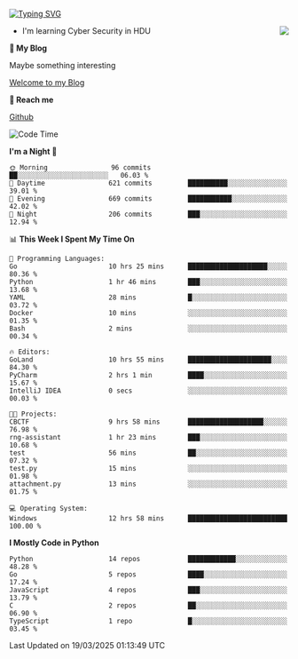[![Typing SVG](https://readme-typing-svg.herokuapp.com?font=Fira+Code&pause=1000&random=false&width=450&height=60&lines=Hello+%F0%9F%91%8B%F0%9F%8F%BB;I'm+JBNRZ)](https://git.io/typing-svg)

<a href="#">
  <img align="right" src="https://github-readme-stats.vercel.app/api?username=JBNRZ&show_icons=true&bg_color=15,f2f7fd,E0EAFC" />
</a>

- I'm learning Cyber Security in HDU

 **🌱 My Blog**

Maybe something interesting

[Welcome to my Blog](https://jbnrz.com.cn/)

 **💬 Reach me** 

[Github](https://github.com/JBNRZ)


<!--START_SECTION:waka-->
![Code Time](http://img.shields.io/badge/Code%20Time-1%2C032%20hrs%2015%20mins-blue)

**I'm a Night 🦉** 

```text
🌞 Morning                96 commits          ██░░░░░░░░░░░░░░░░░░░░░░░   06.03 % 
🌆 Daytime                621 commits         ██████████░░░░░░░░░░░░░░░   39.01 % 
🌃 Evening                669 commits         ███████████░░░░░░░░░░░░░░   42.02 % 
🌙 Night                  206 commits         ███░░░░░░░░░░░░░░░░░░░░░░   12.94 % 
```


📊 **This Week I Spent My Time On** 

```text
💬 Programming Languages: 
Go                       10 hrs 25 mins      ████████████████████░░░░░   80.36 % 
Python                   1 hr 46 mins        ███░░░░░░░░░░░░░░░░░░░░░░   13.68 % 
YAML                     28 mins             █░░░░░░░░░░░░░░░░░░░░░░░░   03.72 % 
Docker                   10 mins             ░░░░░░░░░░░░░░░░░░░░░░░░░   01.35 % 
Bash                     2 mins              ░░░░░░░░░░░░░░░░░░░░░░░░░   00.34 % 

🔥 Editors: 
GoLand                   10 hrs 55 mins      █████████████████████░░░░   84.30 % 
PyCharm                  2 hrs 1 min         ████░░░░░░░░░░░░░░░░░░░░░   15.67 % 
IntelliJ IDEA            0 secs              ░░░░░░░░░░░░░░░░░░░░░░░░░   00.03 % 

🐱‍💻 Projects: 
CBCTF                    9 hrs 58 mins       ███████████████████░░░░░░   76.98 % 
rng-assistant            1 hr 23 mins        ███░░░░░░░░░░░░░░░░░░░░░░   10.68 % 
test                     56 mins             ██░░░░░░░░░░░░░░░░░░░░░░░   07.32 % 
test.py                  15 mins             ░░░░░░░░░░░░░░░░░░░░░░░░░   01.98 % 
attachment.py            13 mins             ░░░░░░░░░░░░░░░░░░░░░░░░░   01.75 % 

💻 Operating System: 
Windows                  12 hrs 58 mins      █████████████████████████   100.00 % 
```

**I Mostly Code in Python** 

```text
Python                   14 repos            ████████████░░░░░░░░░░░░░   48.28 % 
Go                       5 repos             ████░░░░░░░░░░░░░░░░░░░░░   17.24 % 
JavaScript               4 repos             ███░░░░░░░░░░░░░░░░░░░░░░   13.79 % 
C                        2 repos             ██░░░░░░░░░░░░░░░░░░░░░░░   06.90 % 
TypeScript               1 repo              █░░░░░░░░░░░░░░░░░░░░░░░░   03.45 % 
```




 Last Updated on 19/03/2025 01:13:49 UTC
<!--END_SECTION:waka-->
